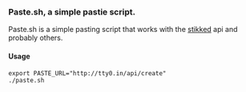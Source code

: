 ### Paste.sh, a simple pastie script.

Paste.sh is a simple pasting script that works with the [stikked](https://github.com/claudehohl/Stikked) api and probably others.

#### Usage

```
export PASTE_URL="http://tty0.in/api/create"
./paste.sh
```
